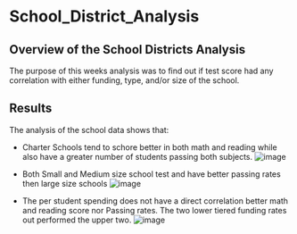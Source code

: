 # School_District_Analysis

## Overview of the School Districts Analysis
The purpose of this weeks analysis was to find out if test score had any correlation with either funding, type, and/or size of the school.  

## Results
The analysis of the school data shows that:
- Charter Schools tend to schore better in both math and reading while also have a greater number of students passing both subjects. 
![image](https://user-images.githubusercontent.com/94803292/151739724-3b776d15-fcfe-4b1e-8e21-30f806763dd7.png)

- Both Small and Medium size school test and have better passing rates then large size schools
![image](https://user-images.githubusercontent.com/94803292/151739843-db722398-bd1a-40bc-88f9-6ff1204a7824.png)


- The per student spending does not have a direct correlation  better math and reading score nor Passing rates.  The two lower tiered funding rates out performed the upper two. 
![image](https://user-images.githubusercontent.com/94803292/151740068-a4b74f99-b1be-44d2-b2fc-a60882554082.png)

